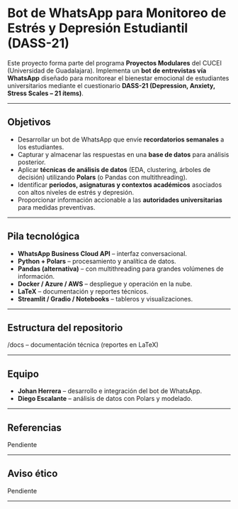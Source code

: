 ﻿# Bot de WhatsApp para Monitoreo de Estrés y Depresión Estudiantil (DASS-21)

Este proyecto forma parte del programa **Proyectos Modulares** del CUCEI (Universidad de Guadalajara).
Implementa un **bot de entrevistas vía WhatsApp** diseñado para monitorear el bienestar emocional de estudiantes universitarios mediante el cuestionario **DASS-21 (Depression, Anxiety, Stress Scales – 21 ítems)**.

---

## Objetivos
- Desarrollar un bot de WhatsApp que envíe **recordatorios semanales** a los estudiantes.
- Capturar y almacenar las respuestas en una **base de datos** para análisis posterior.
- Aplicar **técnicas de análisis de datos** (EDA, clustering, árboles de decisión) utilizando **Polars** (o Pandas con multithreading).
- Identificar **periodos, asignaturas y contextos académicos** asociados con altos niveles de estrés y depresión.
- Proporcionar información accionable a las **autoridades universitarias** para medidas preventivas.

---

## Pila tecnológica
- **WhatsApp Business Cloud API** – interfaz conversacional.
- **Python + Polars** – procesamiento y analítica de datos.
- **Pandas (alternativa)** – con multithreading para grandes volúmenes de información.
- **Docker / Azure / AWS** – despliegue y operación en la nube.
- **LaTeX** – documentación y reportes técnicos.
- **Streamlit / Gradio / Notebooks** – tableros y visualizaciones.

---

## Estructura del repositorio

/docs – documentación técnica (reportes en LaTeX)

---

## Equipo
- **Johan Herrera** – desarrollo e integración del bot de WhatsApp.
- **Diego Escalante** – análisis de datos con Polars y modelado.

---

## Referencias
Pendiente

---

## Aviso ético
Pendiente

---
